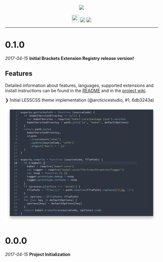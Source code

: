 <p align="center"><img src="https://cdn.rawgit.com/arcticicestudio/nord-brackets/develop/assets/nord-brackets-banner.svg"/></p>

<p align="center"><img src="https://assets-cdn.github.com/favicon.ico" width=24 height=24/> <a href="https://github.com/arcticicestudio/nord-brackets/releases/latest"><img src="https://img.shields.io/github/release/arcticicestudio/nord-brackets.svg"/></a> <a href="https://github.com/arcticicestudio/nord/releases/tag/v0.2.0"><img src="https://img.shields.io/badge/Nord-v0.2.0-88C0D0.svg"/></a></p>

---

# 0.1.0
*2017-04-15*
**Initial Brackets Extension Registry release version!**

## Features
Detailed information about features, languages, supported extensions and install instructions can be found in the [README](https://github.com/arcticicestudio/nord-brackets/blob/develop/README.md#installation) and in the [project wiki](https://github.com/arcticicestudio/nord-brackets/wiki).

❯ Initial LESSCSS theme implementation (@arcticicestudio, #1, 6db3243a)

<p align="center"><img src="https://raw.githubusercontent.com/arcticicestudio/nord-brackets/develop/assets/scrot-top.png"/></p>

# 0.0.0
*2017-04-15*
**Project Initialization**
